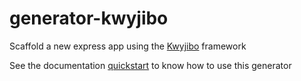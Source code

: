 # generator-kwyjibo
Scaffold a new express app using the [Kwyjibo](https://github.com/zlash/kwyjibo) framework

See the documentation [quickstart](https://github.com/zlash/kwyjibo/README.md) to know how to use this generator
